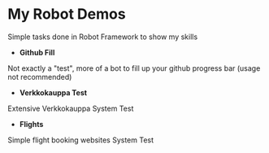 # My Robot Demos

Simple tasks done in Robot Framework to show my skills

- **Github Fill**

Not exactly a "test", more of a bot to fill up your github progress bar (usage not recommended)

- **Verkkokauppa Test**

Extensive Verkkokauppa System Test

- **Flights**

Simple flight booking websites System Test
